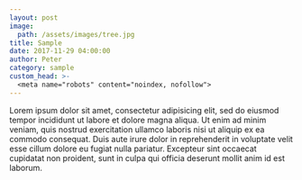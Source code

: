 ```yaml
---
layout: post
image: 
  path: /assets/images/tree.jpg
title: Sample
date: 2017-11-29 04:00:00
author: Peter
category: sample
custom_head: >-
  <meta name="robots" content="noindex, nofollow">
---
```


<p>Lorem ipsum dolor sit amet, consectetur adipisicing elit, sed do eiusmod
tempor incididunt ut labore et dolore magna aliqua. Ut enim ad minim veniam,
quis nostrud exercitation ullamco laboris nisi ut aliquip ex ea commodo
consequat. Duis aute irure dolor in reprehenderit in voluptate velit esse
cillum dolore eu fugiat nulla pariatur. Excepteur sint occaecat cupidatat non
proident, sunt in culpa qui officia deserunt mollit anim id est laborum.</p>
